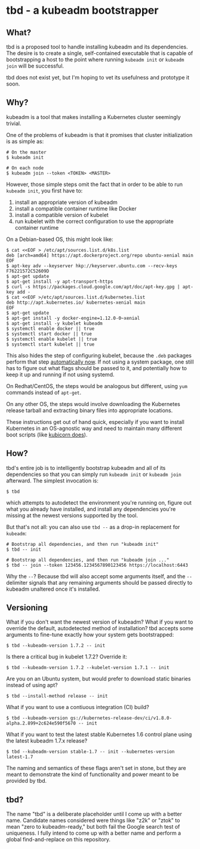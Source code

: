 # tbd - a kubeadm bootstrapper

## What?

tbd is a proposed tool to handle installing kubeadm and its dependencies. The
desire is to create a single, self-contained executable that is capable of
bootstrapping a host to the point where running `kubeadm init` or `kubeadm join`
will be successful.

tbd does not exist yet, but I'm hoping to vet its usefulness and prototype it
soon.

## Why?

kubeadm is a tool that makes installing a Kubernetes cluster seemingly trivial.

One of the problems of kubeadm is that it promises that cluster initialization
is as simple as:

    # On the master
    $ kubeadm init

    # On each node
    $ kubeadm join --token <TOKEN> <MASTER>

However, those simple steps omit the fact that in order to be able to run
`kubeadm init`, you first have to:

  1. install an appropriate version of kubeadm
  2. install a compatible container runtime like Docker
  3. install a compatible version of kubelet
  4. run kubelet with the correct configuration to use the appropriate container
     runtime

On a Debian-based OS, this might look like:

    $ cat <<EOF > /etc/apt/sources.list.d/k8s.list
    deb [arch=amd64] https://apt.dockerproject.org/repo ubuntu-xenial main
    EOF
    $ apt-key adv --keyserver hkp://keyserver.ubuntu.com --recv-keys F76221572C52609D
    $ apt-get update
    $ apt-get install -y apt-transport-https
    $ curl -s https://packages.cloud.google.com/apt/doc/apt-key.gpg | apt-key add -
    $ cat <<EOF >/etc/apt/sources.list.d/kubernetes.list
    deb http://apt.kubernetes.io/ kubernetes-xenial main
    EOF
    $ apt-get update
    $ apt-get install -y docker-engine=1.12.0-0~xenial
    $ apt-get install -y kubelet kubeadm
    $ systemctl enable docker || true
    $ systemctl start docker || true
    $ systemctl enable kubelet || true
    $ systemctl start kubelet || true

This also hides the step of configuring kubelet, because the `.deb` packages
perform that step [automatically
now](https://github.com/kubernetes/release/blob/7b25ad5dfc52e57c9905338b2abac3d13b896d23/debian/xenial/kubeadm/channel/stable/etc/systemd/system/kubelet.service.d/10-kubeadm.conf).
If not using a system package, one still has to figure out what flags should be
passed to it, and potentially how to keep it up and running if not using
systemd.

On Redhat/CentOS, the steps would be analogous but different, using `yum`
commands instead of `apt-get`.

On any other OS, the steps would involve downloading the Kubernetes release
tarball and extracting binary files into appropriate locations.

These instructions get out of hand quick, especially if you want to install
Kubernetes in an OS-agnostic way and need to maintain many different boot
scripts (like [kubicorn
does](https://github.com/kris-nova/kubicorn/tree/58ccdfb5cd78ee67cc6146179bfa228707a20ef8/bootstrap)).

## How?

tbd's entire job is to intelligently bootstrap kubeadm and all of its
dependencies so that you can simply run `kubeadm init` or `kubeadm join`
afterward. The simplest invocation is:

    $ tbd

which attempts to autodetect the environment you're running on, figure out what
you already have installed, and install any dependencies you're missing at the
newest versions supported by the tool.

But that's not all: you can also use `tbd --` as a drop-in replacement for
`kubeadm`:

    # Bootstrap all dependencies, and then run "kubeadm init"
    $ tbd -- init

    # Bootstrap all dependencies, and then run "kubeadm join ..."
    $ tbd -- join --token 123456.1234567890123456 https://localhost:6443

Why the `--`? Because tbd will also accept some arguments itself, and the `--`
delimiter signals that any remaining arguments should be passed directly to
kubeadm unaltered once it's installed.

## Versioning

What if you don't want the newest version of kubeadm? What if you want to
override the default, autodetected method of installation? tbd accepts some
arguments to fine-tune exactly how your system gets bootstrapped:

    $ tbd --kubeadm-version 1.7.2 -- init

Is there a critical bug in kubelet 1.7.2? Override it:

    $ tbd --kubeadm-version 1.7.2 --kubelet-version 1.7.1 -- init

Are you on an Ubuntu system, but would prefer to download static binaries
instead of using apt?

    $ tbd --install-method release -- init

What if you want to use a contiuous integration (CI) build?

    $ tbd --kubeadm-version gs://kubernetes-release-dev/ci/v1.8.0-alpha.2.899+2c624e590f5670 -- init

What if you want to test the latest stable Kubernetes 1.6 control plane using
the latest kubeadm 1.7.x release?

    $ tbd --kubeadm-version stable-1.7 -- init --kubernetes-version latest-1.7

The naming and semantics of these flags aren't set in stone, but they are meant
to demonstrate the kind of functionality and power meant to be provided by tbd.

## tbd?

The name "tbd" is a deliberate placeholder until I come up with a better name.
Candidate names considered were things like "z2k" or "ztok" to mean "zero to
kubeadm-ready," but both fail the Google search test of uniqueness. I fully
intend to come up with a better name and perform a global find-and-replace on
this repository.
